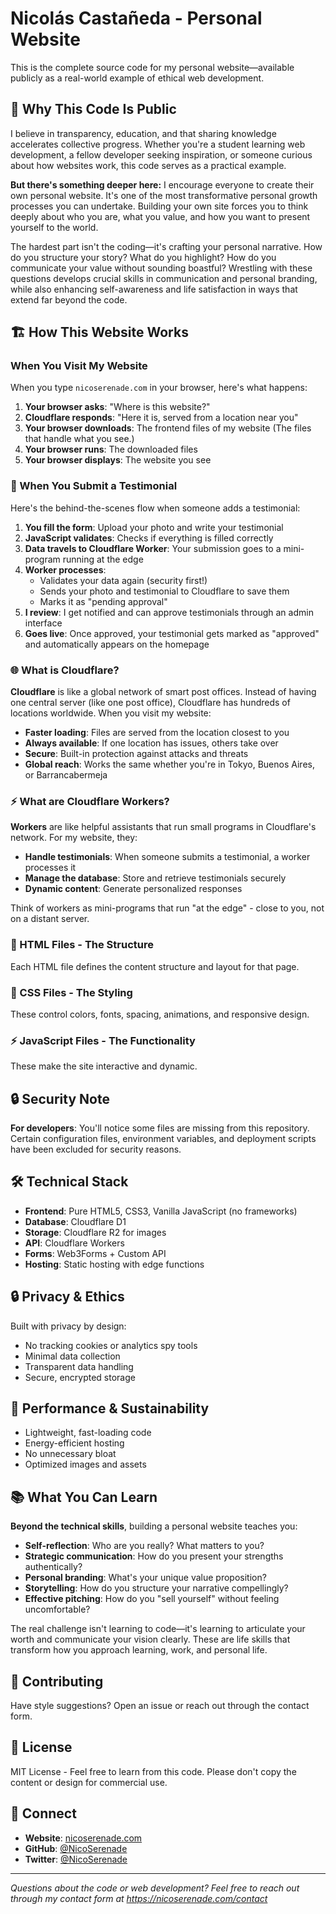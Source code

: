 # Nicolás Castañeda - Personal Website

This is the complete source code for my personal website—available publicly as a real-world example of ethical web development.

## 🌟 Why This Code Is Public

I believe in transparency, education, and that sharing knowledge accelerates collective progress. Whether you're a student learning web development, a fellow developer seeking inspiration, or someone curious about how websites work, this code serves as a practical example.

**But there's something deeper here:** I encourage everyone to create their own personal website. It's one of the most transformative personal growth processes you can undertake. Building your own site forces you to think deeply about who you are, what you value, and how you want to present yourself to the world.

The hardest part isn't the coding—it's crafting your personal narrative. How do you structure your story? What do you highlight? How do you communicate your value without sounding boastful? Wrestling with these questions develops crucial skills in communication and personal branding, while also enhancing self-awareness and life satisfaction in ways that extend far beyond the code.


## 🏗️ How This Website Works

### When You Visit My Website

When you type `nicoserenade.com` in your browser, here's what happens:

1. **Your browser asks**: "Where is this website?"
2. **Cloudflare responds**: "Here it is, served from a location near you"
3. **Your browser downloads**: The frontend files of my website (The files that handle what you see.)
4. **Your browser runs**: The downloaded files
5. **Your browser displays**: The website you see

### 💬 When You Submit a Testimonial

Here's the behind-the-scenes flow when someone adds a testimonial:

1. **You fill the form**: Upload your photo and write your testimonial
2. **JavaScript validates**: Checks if everything is filled correctly
3. **Data travels to Cloudflare Worker**: Your submission goes to a mini-program running at the edge
4. **Worker processes**: 
   - Validates your data again (security first!)
   - Sends your photo and testimonial to Cloudflare to save them
   - Marks it as "pending approval"
5. **I review**: I get notified and can approve testimonials through an admin interface
6. **Goes live**: Once approved, your testimonial gets marked as "approved" and automatically appears on the homepage

### 🌐 What is Cloudflare?

**Cloudflare** is like a global network of smart post offices. Instead of having one central server (like one post office), Cloudflare has hundreds of locations worldwide. When you visit my website:

- **Faster loading**: Files are served from the location closest to you
- **Always available**: If one location has issues, others take over
- **Secure**: Built-in protection against attacks and threats
- **Global reach**: Works the same whether you're in Tokyo, Buenos Aires, or Barrancabermeja

### ⚡ What are Cloudflare Workers?

**Workers** are like helpful assistants that run small programs in Cloudflare's network. For my website, they:

- **Handle testimonials**: When someone submits a testimonial, a worker processes it
- **Manage the database**: Store and retrieve testimonials securely
- **Dynamic content**: Generate personalized responses

Think of workers as mini-programs that run "at the edge" - close to you, not on a distant server.

### 📄 HTML Files - The Structure
Each HTML file defines the content structure and layout for that page.

### 🎨 CSS Files - The Styling
These control colors, fonts, spacing, animations, and responsive design.

### ⚡ JavaScript Files - The Functionality
These make the site interactive and dynamic.

## 🔒 Security Note

**For developers**: You'll notice some files are missing from this repository. Certain configuration files, environment variables, and deployment scripts have been excluded for security reasons.

## 🛠️ Technical Stack

- **Frontend**: Pure HTML5, CSS3, Vanilla JavaScript (no frameworks)
- **Database**: Cloudflare D1
- **Storage**: Cloudflare R2 for images
- **API**: Cloudflare Workers
- **Forms**: Web3Forms + Custom API
- **Hosting**: Static hosting with edge functions

## 🔒 Privacy & Ethics

Built with privacy by design:
- No tracking cookies or analytics spy tools
- Minimal data collection
- Transparent data handling
- Secure, encrypted storage

## 🌱 Performance & Sustainability

- Lightweight, fast-loading code
- Energy-efficient hosting
- No unnecessary bloat
- Optimized images and assets

## 📚 What You Can Learn
**Beyond the technical skills**, building a personal website teaches you:
- **Self-reflection**: Who are you really? What matters to you?
- **Strategic communication**: How do you present your strengths authentically?
- **Personal branding**: What's your unique value proposition?
- **Storytelling**: How do you structure your narrative compellingly?
- **Effective pitching**: How do you "sell yourself" without feeling uncomfortable?

The real challenge isn't learning to code—it's learning to articulate your worth and communicate your vision clearly. These are life skills that transform how you approach learning, work, and personal life.

## 🤝 Contributing

Have style suggestions? Open an issue or reach out through the contact form.

## 📄 License

MIT License - Feel free to learn from this code. Please don't copy the content or design for commercial use.

## 🔗 Connect

- **Website**: [nicoserenade.com](https://nicoserenade.com)
- **GitHub**: [@NicoSerenade](https://github.com/NicoSerenade)
- **Twitter**: [@NicoSerenade](https://x.com/NicoSerenade)

---

*Questions about the code or web development? Feel free to reach out through my contact form at https://nicoserenade.com/contact*